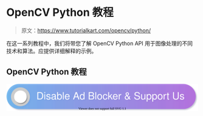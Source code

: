 # OpenCV Python 教程

> 原文：<https://www.tutorialkart.com/opencv/python/>

在这一系列教程中，我们将带您了解 OpenCV Python API 用于图像处理的不同技术和算法。应提供详细解释的示例。

## OpenCV Python 教程

[![](img/925da31b32d6bc3827932f6c8afb11bb.png)](https://www.tutorialkart.com/)